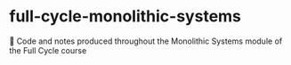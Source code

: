 # full-cycle-monolithic-systems
🔄 Code and notes produced throughout the Monolithic Systems module of the Full Cycle course
